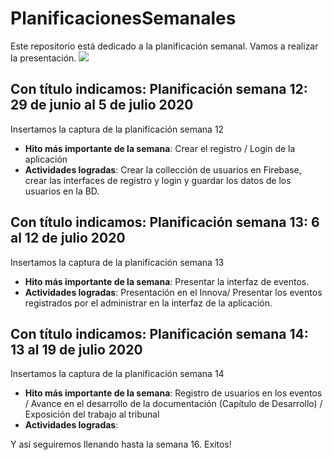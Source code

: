 # PlanificacionesSemanales
Este repositorio está dedicado a la planificación semanal. Vamos a realizar la presentación.
![](file:///C:/Users/karee/Desktop/Planificaci%C3%B3nTT.JPG)
## Con título indicamos: Planificación semana 12: 29 de junio al 5 de julio 2020
Insertamos la captura de la planificación semana 12
* **Hito más importante de la semana**:  Crear el registro / Login de la aplicación
* **Actividades logradas**:  Crear la collección de usuarios en  Firebase, crear las interfaces de registro y login y guardar los datos de los usuarios en la BD.

## Con título indicamos: Planificación semana 13: 6 al 12 de julio 2020
Insertamos la captura de la planificación semana 13
* **Hito más importante de la semana**: Presentar la interfaz de eventos.
* **Actividades logradas**: Presentación en el Innova/ Presentar los eventos registrados por el administrar en la interfaz de la aplicación.

## Con título indicamos: Planificación semana 14: 13 al 19 de julio 2020
Insertamos la captura de la planificación semana 14
* **Hito más importante de la semana**: Registro de usuarios en los eventos / Avance en el desarrollo de la documentación (Capítulo de Desarrollo) / Exposición del trabajo al tribunal
* **Actividades logradas**: 

Y así seguiremos llenando hasta la semana 16.
Exitos! 
